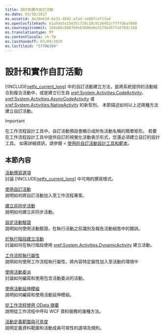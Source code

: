 ```yaml
---
title: 設計和實作自訂活動
ms.date: 03/30/2017
ms.assetid: 4e30e63d-6e33-4842-a7a4-ce807cef1fad
ms.openlocfilehash: 61a5de5a15835c728c18c0136952cf7ffdbaf000
ms.sourcegitcommit: 160a88c8087b0e63606e6e35f9bd57fa5f69c168
ms.translationtype: MT
ms.contentlocale: zh-TW
ms.lasthandoff: 03/09/2019
ms.locfileid: "57706399"
---
```

# <a name="designing-and-implementing-custom-activities"></a>設計和實作自訂活動
[!INCLUDE[netfx_current_long](../../../includes/netfx-current-long-md.md)] 中的自訂活動建立方法，是將系統提供的活動組合到複合活動中，或是建立衍生自 <xref:System.Activities.CodeActivity>、<xref:System.Activities.AsyncCodeActivity> 或 <xref:System.Activities.NativeActivity> 的新型別。 本節描述如何以上述兩種方法建立自訂活動。  
  
> [!IMPORTANT]
>  在工作流程設計工具中，自訂活動預設會顯示成附有活動名稱的簡單矩形。 若要在工作流程設計工具中提供自訂的視覺化活動表示形式，您還必須建立自訂的設計工具。 如需詳細資訊，請參閱 <<c0> [ 使用的自訂活動設計工具和範本](using-custom-activity-designers-and-templates.md)。  
  
## <a name="in-this-section"></a>本節內容  
 [活動撰寫選項](activity-authoring-options-in-wf.md)  
 討論 [!INCLUDE[netfx_current_long](../../../includes/netfx-current-long-md.md)] 中可用的撰寫樣式。  
  
 [使用自訂活動](using-a-custom-activity.md)  
 說明如何將自訂活動加入至工作流程專案。  
  
  [建立非同步活動](creating-asynchronous-activities-in-wf.md)  
 說明如何建立非同步活動。  
  
 [設定活動驗證](configuring-activity-validation.md)  
 說明如何使用活動驗證，在執行活動之前識別及報告活動組態中的錯誤。  
  
 [於執行階段建立活動](creating-an-activity-at-runtime-with-dynamicactivity.md)  
 討論如何在執行階段使用 <xref:System.Activities.DynamicActivity> 建立活動。  
  
 [工作流程執行屬性](workflow-execution-properties.md)  
 說明如何使用工作流程執行屬性，將內容特定屬性加入至活動的環境中  
  
 [使用活動委派](using-activity-delegates.md)  
 討論如何編寫和使用包含活動委派的活動。
  
 [使用活動延伸模組](using-activity-extensions.md)  
 說明如何編寫和使用活動延伸模組。  
  
 [從工作流程使用 OData 摘要](consuming-odata-feeds-from-a-workflow.md)  
 說明從工作流程中呼叫 WCF 資料服務的幾種方法。  
  
 [活動定義範圍與可見度](activity-definition-scoping-and-visibility.md)  
 說明定義資料範圍和活動成員可視性的選項及規則。
